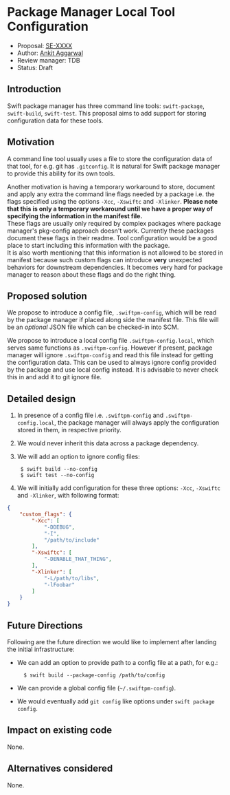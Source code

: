 # Package Manager Local Tool Configuration

* Proposal: [SE-XXXX](XXXX-package-manager-local-tool-configuration.md)
* Author: [Ankit Aggarwal](https://github.com/aciidb0mb3r)
* Review manager: TDB
* Status: Draft

## Introduction

Swift package manager has three command line tools: `swift-package`, `swift-build`, `swift-test`. This proposal aims to add support for storing configuration data for these tools.

## Motivation

A command line tool usually uses a file to store the configuration data of that tool, for e.g. git has `.gitconfig`. It is natural for Swift package manager to provide this ability for its own tools.

Another motivation is having a temporary workaround to store, document and apply any extra the command line flags needed by a package i.e. the flags specified using the options `-Xcc`, `-Xswiftc` and `-Xlinker`. **Please note that this is only a temporary workaround until we have a proper way of specifying the information in the manifest file.**  
These flags are usually only required by complex packages where package manager's pkg-config approach doesn't work. 
Currently these packages document these flags in their readme. Tool configuration would be a good place to start including this information with the package.  
It is also worth mentioning that this information is not allowed to be stored in manifest because such custom flags can introduce **very** unexpected behaviors for downstream dependencies. It becomes very hard for package manager to reason about these flags and do the right thing.

## Proposed solution

We propose to introduce a config file, `.swiftpm-config`, which will be read by the package manager if placed along side the manifest file. This file will be an *optional* JSON file which can be checked-in into SCM.

We propose to introduce a local config file `.swiftpm-config.local`, which serves same functions as `.swiftpm-config`. However if present, package manager will ignore `.swiftpm-config` and read this file instead for getting the configuration data. This can be used to always ignore config provided by the package and use local config instead. It is advisable to never check this in and add it to git ignore file.

## Detailed design

1. In presence of a config file i.e. `.swiftpm-config` and `.swiftpm-config.local`, the package manager will always apply the configuration stored in them, in respective priority.

2. We would never inherit this data across a package dependency.

3. We will add an option to ignore config files:
    
        $ swift build --no-config
        $ swift test --no-config

4. We will initially add configuration for these three options: `-Xcc`, `-Xswiftc` and `-Xlinker`, with following format:

```json
{
    "custom_flags": {
        "-Xcc": [
            "-DDEBUG",
            "-I",
            "/path/to/include"
        ],
        "-Xswiftc": [
            "-DENABLE_THAT_THING",
        ],
        "-Xlinker": [
            "-L/path/to/libs",
            "-lFoobar"
        ]
    }
}
```

## Future Directions

Following are the future direction we would like to implement after landing the initial infrastructure:

* We can add an option to provide path to a config file at a path, for e.g.:
    
        $ swift build --package-config /path/to/config

* We can provide a global config file (`~/.swiftpm-config`).

* We would eventually add `git config` like options under `swift package config`.

## Impact on existing code

None.

## Alternatives considered

None.
